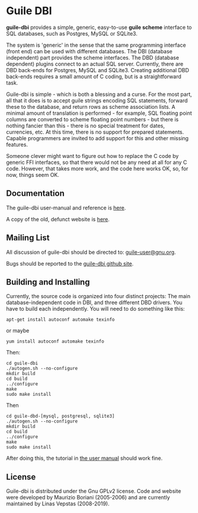 Guile DBI
=========

**guile-dbi** provides a simple, generic, easy-to-use **guile scheme**
interface to SQL databases, such as Postgres, MySQL or SQLite3.

The system is 'generic' in the sense that the same programming interface
(front end) can be used with different databases. The DBI (database
independent) part provides the scheme interfaces. The DBD (database
dependent) plugins connect to an actual SQL server. Currently, there are
DBD back-ends for Postgres, MySQL and SQLite3. Creating additional DBD
back-ends requires a small amount of C coding, but is a straightforward
task.

Guile-dbi is simple - which is both a blessing and a curse. For the most
part, all that it does is to accept guile strings encoding SQL
statements, forward these to the database, and return rows as scheme
association lists. A minimal amount of translation is performed - for
example, SQL floating point columns are converted to scheme floating
point numbers - but there is nothing fancier than this - there is no
special treatment for dates, currencies, etc. At this time, there is no
support for prepared statements. Capable programmers are invited to add
support for this and other missing features.

Someone clever might want to figure out how to replace the C code by
generic FFI interfaces, so that there would not be any need at all for
any C code. However, that takes more work, and the code here works OK,
so, for now, things seem OK.

Documentation
-------------
The guile-dbi user-manual and reference is
[here](https://htmlpreview.github.io/?https://github.com/opencog/guile-dbi/blob/master/website/guile-dbi.html).

A copy of the old, defunct website is
[here](https://htmlpreview.github.io/?https://github.com/opencog/guile-dbi/blob/master/website/index.html).

Mailing List
------------
All discussion of guile-dbi should be directed to: guile-user@gnu.org.

Bugs should be reported to the
[guile-dbi github site](https://github.com/opencog/guile-dbi).

Building and Installing
----------------------
Currently, the source code is organized into four distinct projects:
The main database-independent code in DBI, and three different DBD
drivers.  You have to build each independently.  You will need to do
something like this:

```
apt-get install autoconf automake texinfo
```
or maybe
```
yum install autoconf automake texinfo
```
Then:
```
cd guile-dbi
./autogen.sh --no-configure
mkdir build
cd build
../configure
make
sudo make install
```
Then
```
cd guile-dbd-[mysql, postgresql, sqlite3]
./autogen.sh --no-configure
mkdir build
cd build
../configure
make
sudo make install
```

After doing this, the tutorial in
[the user manual](https://htmlpreview.github.io/?https://github.com/opencog/guile-dbi/blob/master/website/guile-dbi.html)
should work fine.


License
-------
Guile-dbi is distributed under the Gnu GPLv2 license. Code and website
were developed by Maurizio Boriani (2005-2006) and are currently
maintained by Linas Vepstas (2008-2019).
